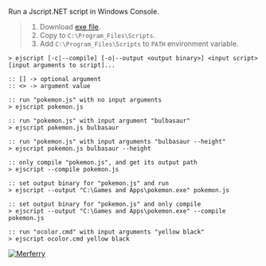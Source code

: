 Run a Jscript.NET script in Windows Console.
> 1. Download [exe file](https://github.com/winp/extra-jscript/releases/download/1.0.0/ejscript.exe).
> 2. Copy to `C:\Program_Files\Scripts`.
> 3. Add `C:\Program_Files\Scripts` to `PATH` environment variable.


```batch
> ejscript [-c|--compile] [-o|--output <output binary>] <input script> [input arguments to script]...

:: [] -> optional argument
:: <> -> argument value
```

```batch
:: run "pokemon.js" with no input arguments
> ejscript pokemon.js

:: run "pokemon.js" with input argument "bulbasaur"
> ejscript pokemon.js bulbasaur

:: run "pokemon.js" with input arguments "bulbasaur --height"
> ejscript pokemon.js bulbasaur --height

:: only compile "pokemon.js", and get its output path
> ejscript --compile pokemon.js

:: set output binary for "pokemon.js" and run
> ejscript --output "C:\Games and Apps\pokemon.exe" pokemon.js

:: set output binary for "pokemon.js" and only compile
> ejscript --output "C:\Games and Apps\pokemon.exe" --compile pokemon.js

:: run "ocolor.cmd" with input arguments "yellow black"
> ejscript ocolor.cmd yellow black
```


[![Merferry](https://i.imgur.com/YSdzA2n.jpg)](https://merferry.github.io)
